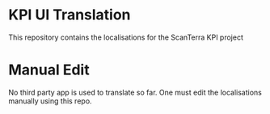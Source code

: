 # KPI UI Translation

This repository contains the localisations for the ScanTerra KPI project

# Manual Edit

No third party app is used to translate so far.
One must edit the localisations manually using this repo.